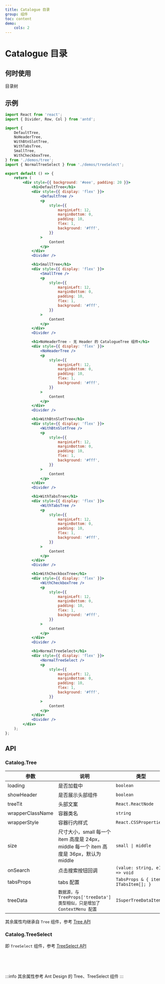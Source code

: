 ```yaml
---
title: Catalogue 目录
group: 组件
toc: content
demo:
    cols: 2
---
```


# Catalogue 目录

## 何时使用

目录树

## 示例

```jsx
import React from 'react';
import { Divider, Row, Col } from 'antd';

import {
    DefaultTree,
    NoHeaderTree,
    WithBtnSlotTree,
    WithTabsTree,
    SmallTree,
    WithCheckboxTree,
} from './demos/tree';
import { NormalTreeSelect } from './demos/treeSelect';

export default () => {
    return (
        <div style={{ background: '#eee', padding: 20 }}>
            <h1>DefaultTree</h1>
            <div style={{ display: 'flex' }}>
                <DefaultTree />
                <p
                    style={{
                        marginLeft: 12,
                        marginBottom: 0,
                        padding: 10,
                        flex: 1,
                        background: '#fff',
                    }}
                >
                    Content
                </p>
            </div>
            <Divider />

            <h1>SmallTree</h1>
            <div style={{ display: 'flex' }}>
                <SmallTree />
                <p
                    style={{
                        marginLeft: 12,
                        marginBottom: 0,
                        padding: 10,
                        flex: 1,
                        background: '#fff',
                    }}
                >
                    Content
                </p>
            </div>
            <Divider />

            <h1>NoHeaderTree - 无 Header 的 CatalogueTree 组件</h1>
            <div style={{ display: 'flex' }}>
                <NoHeaderTree />
                <p
                    style={{
                        marginLeft: 12,
                        marginBottom: 0,
                        padding: 10,
                        flex: 1,
                        background: '#fff',
                    }}
                >
                    Content
                </p>
            </div>
            <Divider />

            <h1>WithBtnSlotTree</h1>
            <div style={{ display: 'flex' }}>
                <WithBtnSlotTree />
                <p
                    style={{
                        marginLeft: 12,
                        marginBottom: 0,
                        padding: 10,
                        flex: 1,
                        background: '#fff',
                    }}
                >
                    Content
                </p>
            </div>
            <Divider />

            <h1>WithTabsTree</h1>
            <div style={{ display: 'flex' }}>
                <WithTabsTree />
                <p
                    style={{
                        marginLeft: 12,
                        marginBottom: 0,
                        padding: 10,
                        flex: 1,
                        background: '#fff',
                    }}
                >
                    Content
                </p>
            </div>
            <Divider />

            <h1>WithCheckboxTree</h1>
            <div style={{ display: 'flex' }}>
                <WithCheckboxTree />
                <p
                    style={{
                        marginLeft: 12,
                        marginBottom: 0,
                        padding: 10,
                        flex: 1,
                        background: '#fff',
                    }}
                >
                    Content
                </p>
            </div>
            <Divider />

            <h1>NormalTreeSelect</h1>
            <div style={{ display: 'flex' }}>
                <NormalTreeSelect />
                <p
                    style={{
                        marginLeft: 12,
                        marginBottom: 0,
                        padding: 10,
                        flex: 1,
                        background: '#fff',
                    }}
                >
                    Content
                </p>
            </div>
            <Divider />
        </div>
    );
};
```

## API

### Catalog.Tree

| 参数             | 说明                                                                                   | 类型                                  | 默认值   |
| ---------------- | -------------------------------------------------------------------------------------- | ------------------------------------- | -------- |
| loading          | 是否加载中                                                                             | `boolean`                             | `false`  |
| showHeader       | 是否展示头部组件                                                                       | `boolean`                             | `true`   |
| treeTit          | 头部文案                                                                               | `React.ReactNode`                     | -        |
| wrapperClassName | 容器类名                                                                               | `string`                              | -        |
| wrapperStyle     | 容器行内样式                                                                           | `React.CSSProperties`                 | -        |
| size             | 尺寸大小，small 每一个 item 高度是 24px，middle 每一个 item 高度是 36px，默认为 middle | `small \| middle`                     | `middle` |
| onSearch         | 点击搜索按钮回调                                                                       | `(value: string, e) => void`          | -        |
| tabsProps        | tabs 配置                                                                              | `TabsProps & { items: ITabsItem[]; }` | -        |
| treeData         | `数据源，与 TreeProps['treeData'] 类型相似，只是增加了 ContextMenu 配置`               | `ISuperTreeDataItem[]`                | -        |

其余属性均继承自 `Tree` 组件，参考 <a href="https://4x.ant.design/components/tree-cn/#API" target="_blank">Tree API</a>

### Catalog.TreeSelect

即 `TreeSelect` 组件，参考 <a href="https://4x.ant.design/components/tree-select-cn/#API" target="_blank">TreeSelect API</a>

<br>
<br>
<br>

:::info
其余属性参考 Ant Design 的 Tree、TreeSelect 组件
:::
